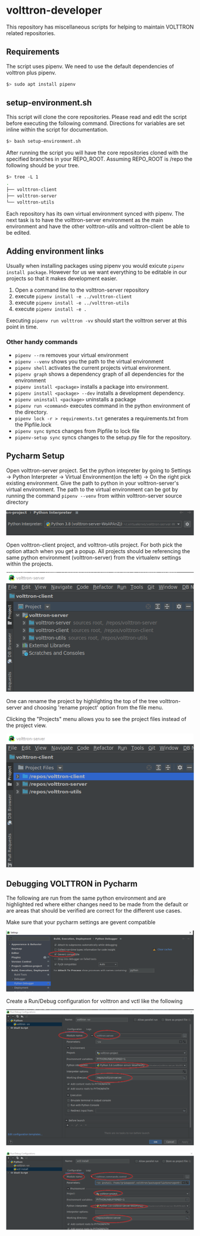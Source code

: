 # volttron-developer

This repository has miscellaneous scripts for helping to maintain VOLTTRON
related repositories.  

## Requirements

The script uses pipenv.  We need to use the default dependencies of volttron plus
pipenv.  

```bash 
$> sudo apt install pipenv
```

## setup-environment.sh

This script will clone the core repositories.  Please read and edit the script before
executing the following command.  Directions for variables are set inline within
the script for documentation.

```bash
$> bash setup-environment.sh
```

After running the script you will have the core repositories cloned with the specified
branches in your REPO_ROOT.  Assuming REPO_ROOT is /repo the following should be your
tree.

```bash
$> tree -L 1
.
├── volttron-client
├── volttron-server
└── volttron-utils
```

Each repository has its own virtual environment synced with pipenv.  The next task
is to have the volttron-server environment as the main environment and have the other
volttron-utils and volttron-client be able to be edited.

##  Adding environment links

Usually when installing packages using pipenv you would exicute ```pipenv install package```.
However for us we want everything to be editable in our projects so that it makes development
easier.  

1. Open a command line to the volttron-server repository
2. execute ```pipenv install -e ../volttron-client```
3. execute ```pipenv install -e ../volttron-utils```
4. execute ```pipenv install -e .```

Executing ```pipenv run volttron -vv``` should start the volttron server at this point in time.

### Other handy commands

- ```pipenv --rm``` removes your virtual environment
- ```pipenv --venv``` shows you the path to the virtual environment
- ```pipenv shell``` activates the current projects virtual environment.
- ```pipenv graph``` shows a dependency graph of all dependencies for the environment
- ```pipenv install <package>``` installs a package into environment.
- ```pipenv install <package> --dev``` installs a development dependency.
- ```pipenv uninstall <package>``` uninstalls a package
- ```pipenv run <command>``` executes command in the python environment of the directory.
- ```pipenv lock -r > requirements.txt``` generates a requirements.txt from the Pipfile.lock
- ```pipenv sync``` syncs changes from Pipfile to lock file
- ```pipenv-setup sync``` syncs changes to the setup.py file for the repository.

## Pycharm Setup

Open volttron-server project. Set the python intepreter by going to 
Settings -> Python Interpreter -> Virtual Environment(on the left) -> On the right pick existing environment. Give the path to python in your volttron-server's virtual environment. The path to the virtual environment can be got by running the command ```pipenv --venv``` from within volttron-server source directory

![Pycharm Interpretor Settings](images/pycharm-interpreter.png)


Open volttron-client project, and volttron-utils project. For both pick the option attach when you get a popup. All projects should be referencing the same python environment (volttron-server) from the virtualenv settings
within the projects.

![Pycharm Open Projects](images/pycharm-open-projects.png)


One can rename the project by highlighting the top of the tree volttron-server and choosing 'rename project' 
option from the file menu.

Clicking the "Projects" menu allows you to see the project files instead of the project view.

![Pycharm Project File View](images/pycharm-open-project-file-view.png)



## Debugging VOLTTRON in Pycharm

The following are run from the same python environment and are highlighted red where
either changes need to be made from the default or are areas that should be verified
are correct for the different use cases.

Make sure that your pycharm settings are gevent compatible

![Pycharm Gevent Compatible](images/pycharm-gevent.png)

Create a Run/Debug configuration for volttron and vctl like the following

![Pycharm Run volttron -vv](images/pycharm-config-debug-volttron.png)

![Pycharm Run vctl -vv command](images/pycharm-config-debug-volttron-control.png)
